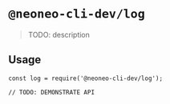 # `@neoneo-cli-dev/log`

> TODO: description

## Usage

```
const log = require('@neoneo-cli-dev/log');

// TODO: DEMONSTRATE API
```
